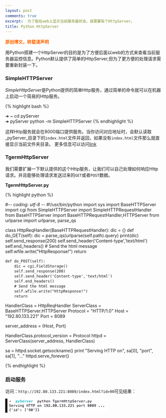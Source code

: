 ```yaml
---
layout: post
comments: true
excerpt:  为了能在web上显示当前服务器状态，就需要有个HttpServer。
title: Python HttpServer
---
```

<span style="color: #ff6600;"><strong>原创博文，转载请声明</strong></span>

用Python搭建一个HttpServer的目的是为了方便后面以web的方式来查看当前服务器监控信息。Python默认提供了简单的HttpServer,但为了更方便的处理请求需要重新封装一下。

### SimpleHTTPServer

*SimpleHttpServer*是Python提供的简单Http服务，通过简单的命令就可以在机器上启动一个简易的Http服务。  

{% highlight bash %} 

➜  ~  cd pyServer  
➜  pyServer  python -m SimpleHTTPServer 
{% endhighlight %}

这样Http服务就会在8000端口提供服务。当你访问对应地址时，会默认读取_pyServer_目录下的`index.html`文件并返回，如果没有`index.html`文件那么就直接显示当前文件夹目录。 
更多信息可以访问[link](https://docs.python.org/2/library/simplehttpserver.html#module-SimpleHTTPServer)

### TgermHttpServer

我们需要扩展一下默认提供的这个Http服务，让我们可以自己处理如何响应Http请求。并且能够处理请求发送过来的`GET`或者`POST`数据。

**TgermHttpServer.py**

{% highlight python %}

#-*- coding: utf-8 -*-
#!/usr/bin/python
import sys
import BaseHTTPServer
import cgi
from SimpleHTTPServer import SimpleHTTPRequestHandler
from BaseHTTPServer import BaseHTTPRequestHandler,HTTPServer
from urlparse import urlparse, parse_qs


class HttpReqHandler(BaseHTTPRequestHandler):
	dic = {}
	def do_GET(self):
		dic = parse_qs(urlparse(self.path).query)
		print(dic)
		self.send_response(200)
		self.send_header('Content-type','text/html')
		self.end_headers()
		# Send the html message
		self.wfile.write("HttpResponse!")
		return

	def do_POST(self):
		dic = cgi.FieldStorage()
		self.send_response(200)
		self.send_header('Content-type','text/html')
		self.end_headers()
		# Send the html message
		self.wfile.write("HttpResponse!")
		return


HandlerClass = HttpReqHandler
ServerClass  = BaseHTTPServer.HTTPServer
Protocol     = "HTTP/1.0"
Host		 = "192.80.133.221"
Port		 = 8089


server_address = (Host, Port)

HandlerClass.protocol_version = Protocol
httpd = ServerClass(server_address, HandlerClass)

sa = httpd.socket.getsockname()
print "Serving HTTP on", sa[0], "port", sa[1], "..."
httpd.serve_forever()

{% endhighlight %}

### 启动服务

访问：`http://192.80.133.221:8089/index.html?id=90`可见结果：

![image](../images/httpServer.png)

